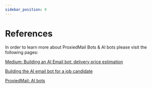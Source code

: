 ```yaml
---
sidebar_position: 9
---
```


# References

In order to learn more about ProxiedMail Bots & AI bots please visit the following pages:

[Medium: Building an AI Email bot: delivery price estimation](https://medium.com/@yatsenkolesh/building-an-ai-email-bot-delivery-price-estimation-59fc52f23774)

[Building the AI email bot for a job candidate](https://dev.to/yatsenkolesh/building-the-ai-email-bot-for-a-job-candidate-25ob-temp-slug-5086584?preview=a0710a718f704f5d17b7ceff3b5ca3dc1c007922faf2a6b8597dd721c595205154e9efff5ed00d20e78660c1268689a8ce0c442b33249f394bbb66b6)

[ProxiedMail: AI bots](https://proxiedmail.com/en/ai-email-bots)
